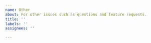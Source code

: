 ```yaml
---
name: Other
about: For other issues such as questions and feature requests.
title: ''
labels: ''
assignees: ''

---
```



